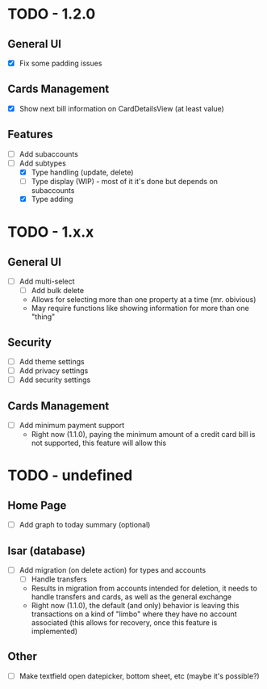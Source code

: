 # TODO - 1.2.0

## General UI
- [x] Fix some padding issues

## Cards Management
- [x] Show next bill information on CardDetailsView (at least value)

## Features
- [ ] Add subaccounts
- [ ] Add subtypes
  - [x] Type handling (update, delete)
  - [ ] Type display (WIP) - most of it it's done but depends on subaccounts
  - [x] Type adding

# TODO - 1.x.x

## General UI
- [ ] Add multi-select
    - [ ] Add bulk delete
    - Allows for selecting more than one property at a time (mr. obivious)
    - May require functions like showing information for more than one "thing"

## Security
- [ ] Add theme settings
- [ ] Add privacy settings
- [ ] Add security settings

## Cards Management
- [ ] Add minimum payment support
    - Right now (1.1.0), paying the minimum amount of a credit card bill is not supported, this feature will allow this

# TODO - undefined

## Home Page
- [ ] Add graph to today summary (optional)

## Isar (database)
- [ ] Add migration (on delete action) for types and accounts
    - [ ] Handle transfers
    - Results in migration from accounts intended for deletion, it needs to handle transfers and cards, as well as the general exchange
    - Right now (1.1.0), the default (and only) behavior is leaving this transactions on a kind of "limbo" where they have no account associated
    (this allows for recovery, once this feature is implemented)

## Other
- [ ] Make textfield open datepicker, bottom sheet, etc (maybe it's possible?)
